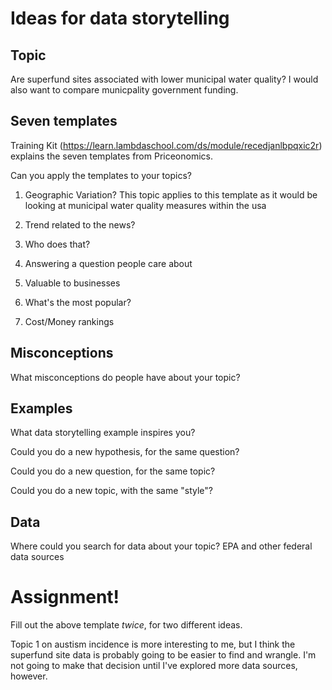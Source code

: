 # Ideas for data storytelling

## Topic

Are superfund sites associated with lower municipal water quality? I would also want to compare municpality government funding.


## Seven templates

Training Kit (https://learn.lambdaschool.com/ds/module/recedjanlbpqxic2r) explains the seven templates from Priceonomics.

Can you apply the templates to your topics? 

1. Geographic Variation? 
This topic applies to this template as it would be looking at municipal water quality measures within the usa

2. Trend related to the news?

3. Who does that?


4. Answering a question people care about


5. Valuable to businesses


6. What's the most popular?


7. Cost/Money rankings


## Misconceptions

What misconceptions do people have about your topic? 


## Examples

What data storytelling example inspires you?


Could you do a new hypothesis, for the same question?


Could you do a new question, for the same topic?


Could you do a new topic, with the same "style"?


## Data

Where could you search for data about your topic? EPA and other federal data sources


# Assignment!

Fill out the above template *twice*, for two different ideas.

Topic 1 on austism incidence is more interesting to me, but I think the superfund site data is probably going to be easier to find and wrangle.
I'm not going to make that decision until I've explored more data sources, however.
